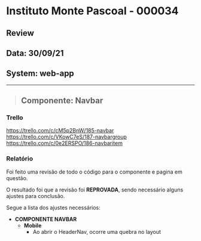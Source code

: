 # Instituto Monte Pascoal - 000034

## **Review**
## Data: 30/09/21
## System: web-app

***

> ## Componente: Navbar

### Trello
https://trello.com/c/cM5p2BnW/185-navbar  
https://trello.com/c/VKowC7eS/187-navbargroup  
https://trello.com/c/0e2ERSPO/186-navbaritem  

### Relatório  
Foi feito uma revisão de todo o código para o componente e pagina em questão.  

<!-- O resultado foi que o componente foi **APROVADO** e o mesmo será movido para "Revisão Aprovada* e entrará em produção no proximo deploy.   -->

O resultado foi que a revisão foi **REPROVADA**, sendo necessário alguns ajustes para conclusão.

Segue a lista dos ajustes necessários:

- **COMPONENTE NAVBAR**
  - **Mobile**
    - Ao abrir o HeaderNav, ocorre uma quebra no layout
